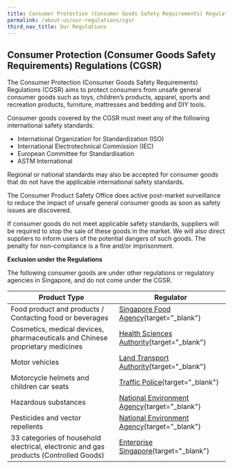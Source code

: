 ```yaml
---
title: Consumer Protection (Consumer Goods Safety Requirements) Regulations (CGSR)
permalink: /about-us/our-regulations/cgsr
third_nav_title: Our Regulations
---
```

## Consumer Protection (Consumer Goods Safety Requirements) Regulations (CGSR)
The Consumer Protection (Consumer Goods Safety Requirements) Regulations (CGSR) aims to protect consumers from unsafe general consumer goods such as toys, children’s products, apparel, sports and recreation products, furniture, mattresses and bedding and DIY tools.

Consumer goods covered by the CGSR must meet any of the following international safety standards:
* International Organization for Standardization (ISO)
* International Electrotechnical Commission (IEC)
* European Committee for Standardisation
* ASTM International

Regional or national standards may also be accepted for consumer goods that do not have the applicable international safety standards.

The Consumer Product Safety Office does active post-market surveillance to reduce the impact of unsafe general consumer goods as soon as safety issues are discovered.

If consumer goods do not meet applicable safety standards, suppliers will be required to stop the sale of these goods in the market. We will also direct suppliers to inform users of the potential dangers of such goods. The penalty for non-compliance is a fine and/or imprisonment.

**Exclusion under the Regulations**

The following consumer goods are under other regulations or regulatory agencies in Singapore, and do not come under the CGSR.

|Product Type|Regulator|
|---|---|
|Food product and products / Contacting food or beverages|[Singapore Food Agency](https://www.sfa.gov.sg/){target="_blank"}|
|Cosmetics, medical devices, pharmaceuticals and Chinese proprietary medicines|[Health Sciences Authority](https://www.hsa.gov.sg/){target="_blank"}|
|Motor vehicles|[Land Transport Authority](https://www.lta.gov.sg/content/ltagov/en.html){target="_blank"}|
|Motorcycle helmets and children car seats|[Traffic Police](https://www.police.gov.sg/Advisories/Traffic/Road-Safety-Tips){target="_blank"}|
|Hazardous substances|[National Environment Agency](https://www.nea.gov.sg/our-services/pollution-control/chemical-safety/hazardous-substances){target="_blank"}|
|Pesticides and vector repellents|[National Environment Agency](https://www.nea.gov.sg/our-services/pest-control/registration-of-control-of-public-health-pesticides-and-repellents-against-vectors){target="_blank"}|
|33 categories of household electrical, electronic and gas products (Controlled Goods)|[Enterprise Singapore](/about-us/our-regulations/cpsr){target="_blank"}|

